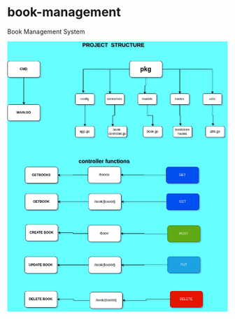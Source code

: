 # book-management
Book Management System

![Project Structure](https://github.com/UnplugCharger/book-management/blob/master/images/project_structure.png)
